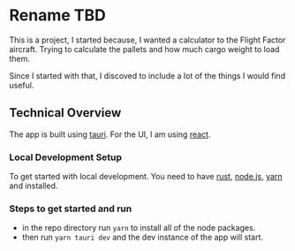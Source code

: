 # Rename TBD

This is a project, I started because, I wanted a calculator to the Flight Factor
aircraft. Trying to calculate the pallets and how much cargo weight to load them.

Since I started with that, I discoved to include a lot of the things I would find
useful.

## Technical Overview

The app is built using [tauri](https://tauri.app). For the UI, I am using [react](https://react.dev/).

### Local Development Setup

To get started with local development. You need to have [rust](https://www.rust-lang.org/),
[node.js](https://nodejs.org/en), [yarn](https://yarnpkg.com/) and installed.

### Steps to get started and run

- in the repo directory run `yarn` to install all of the node packages.
- then run `yarn tauri dev` and the dev instance of the app will start.
